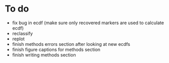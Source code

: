 # To do
- fix bug in ecdf (make sure only recovered markers are used to calculate ecdf)
- reclassify
- replot
- finish methods errors section after looking at new ecdfs
- finish figure captions for methods section
- finish writing methods section